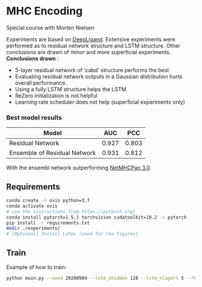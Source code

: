 # MHC Encoding
Special course with Morten Nielsen

Experiments are based on [DeepLigand](https://arxiv.org/abs/1703.10593).
Extensive experiments were performed as to residual network structure and LSTM structure. Other conclusions are drawn of minor and more superficial experiments. <br>
<b> Conclusions drawn </b>:
* 5-layer residual network of 'cabd' structure performs the best
* Evaluating residual network outputs in a Gaussian distribution hurts overall performance. 
* Using a fully LSTM structure helps the LSTM. 
* ReZero initialization is not helpful
* Learning rate scheduler does not help (superficial experiments only)

### Best model results

Model | AUC | PCC
--- | --- | ---
Residual Network | 0.927 | 0.803
Ensemble of Residual Network | 0.931 | 0.812

With the ensembl network outperforming [NetMHCPan 3.0](https://genomemedicine.biomedcentral.com/articles/10.1186/s13073-016-0288-x)

## Requirements

```bash
conda create -n ovis python=3.7
conda activate ovis
# use the instructions from https://pytorch.org/
conda install pytorch=1.5.1 torchvision cudatoolkit=10.2 -c pytorch 
pip install -r requirements.txt
mkdir ./experiments/
# [Optional] Install Latex (used for the figures)
```

## Train
Example of how to train:
```bash
python main.py --seed 20200904 --lstm_nhidden 128 --lstm_nlayers 5 --full_lstm True
```

